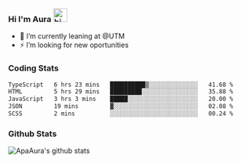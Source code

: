 ### Hi I'm Aura <img src="https://user-images.githubusercontent.com/1303154/88677602-1635ba80-d120-11ea-84d8-d263ba5fc3c0.gif" width="28px" alt="hi">

- 🔭 I’m currently leaning at @UTM
- ⚡ I’m looking for new oportunities


### Coding Stats

<!--START_SECTION:waka-->

```txt
TypeScript   6 hrs 23 mins   ██████████▒░░░░░░░░░░░░░░   41.68 %
HTML         5 hrs 29 mins   █████████░░░░░░░░░░░░░░░░   35.88 %
JavaScript   3 hrs 3 mins    █████░░░░░░░░░░░░░░░░░░░░   20.00 %
JSON         19 mins         ▓░░░░░░░░░░░░░░░░░░░░░░░░   02.08 %
SCSS         2 mins          ░░░░░░░░░░░░░░░░░░░░░░░░░   00.24 %
```

<!--END_SECTION:waka-->

### Github Stats

![ApaAura's github stats](https://github-readme-stats.vercel.app/api?username=ApaAura&count_private=true&theme=tokyonight&hide=contribs,prs)
